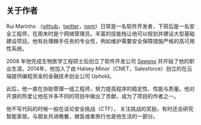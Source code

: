 ## 关于作者

Rui Marinho （[github](https://github.com/ruimarinho)，[twitter](https://twitter.com/ruipmarinho)，[npm](https://www.npmjs.com/~ruimarinho)）日常是一名软件开发者，下班后是一名安全工程师，在周末时是个网络管理员。丰富的技能栈让他可以规划并建设大型基础建设项目。他有处理棘手任务的专业性，例如维护需要安全保障措施严格的高可用性系统。

2008 年他完成生物医学工程硕士后创立了软件开发公司 [Seegno](https://seegno.com/) 并开始了他的职业生涯。2014年，他加入了由 Halsey Minor（CNET，Salesforce）创立的在云端提供编程资金的金融技术创业公司 Uphold。

此后，他一直在协助管理一组工程师，努力提高程序的稳定性、性能与质量。他对开源的热爱让他在许多不同的项目中做出了贡献，成为了项目的作者之一。

他不写代码的时候一般在谈论安全挑战（CTF）， 关注挑战的奖励，有时还会研究智能家居。与朋友共进晚餐，做饭或者旅行也是他生活的一部分。
